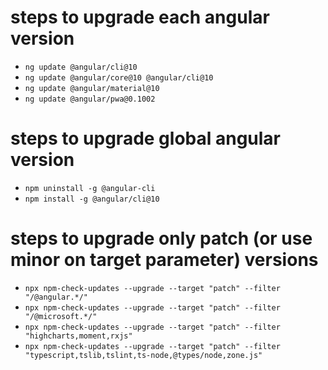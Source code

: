 # steps to upgrade each angular version
- `ng update @angular/cli@10`
- `ng update @angular/core@10 @angular/cli@10`
- `ng update @angular/material@10`
- `ng update @angular/pwa@0.1002`

# steps to upgrade global angular version
- `npm uninstall -g @angular-cli`
- `npm install -g @angular/cli@10`

# steps to upgrade only patch (or use minor on target parameter) versions
- `npx npm-check-updates --upgrade --target "patch" --filter "/@angular.*/"`
- `npx npm-check-updates --upgrade --target "patch" --filter "/@microsoft.*/"`
- `npx npm-check-updates --upgrade --target "patch" --filter "highcharts,moment,rxjs"`
- `npx npm-check-updates --upgrade --target "patch" --filter "typescript,tslib,tslint,ts-node,@types/node,zone.js"`

